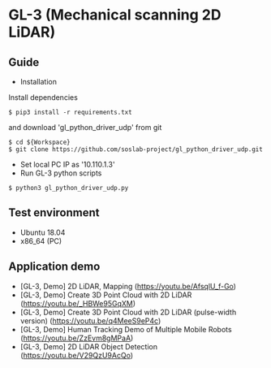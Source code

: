 # GL-3 (Mechanical scanning 2D LiDAR)

## Guide
* Installation

Install dependencies
```
$ pip3 install -r requirements.txt
```
and download 'gl_python_driver_udp' from git
```
$ cd ${Workspace}
$ git clone https://github.com/soslab-project/gl_python_driver_udp.git
```
- Set local PC IP as '10.110.1.3'
- Run GL-3 python scripts
```
$ python3 gl_python_driver_udp.py
```

## Test environment
- Ubuntu 18.04
- x86_64 (PC)

## Application demo
- [GL-3, Demo] 2D LiDAR, Mapping (https://youtu.be/AfsqlU_f-Go)
- [GL-3, Demo] Create 3D Point Cloud with 2D LiDAR (https://youtu.be/_HBWe95GqXM)
- [GL-3, Demo] Create 3D Point Cloud with 2D LiDAR (pulse-width version) (https://youtu.be/q4MeeS9eP4c)
- [GL-3, Demo] Human Tracking Demo of Multiple Mobile Robots (https://youtu.be/ZzEvm8gMPaA)
- [GL-3, Demo] 2D LiDAR Object Detection (https://youtu.be/V29QzU9AcQo)